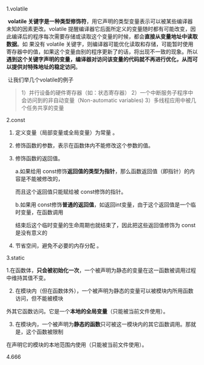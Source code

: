 1.volatile

​	**volatile 关键字是一种类型修饰符**，用它声明的类型变量表示可以被某些编译器未知的因素更改。volatile 提醒编译器它后面所定义的变量随时都有可能改变，因此编译后的程序每次需要存储或读取这个变量的时候，都会**直接从变量地址中读取数据**。如 果没有 volatile 关键字，则编译器可能优化读取和存储，可能暂时使用寄存器中的值，如果这个变量由别的程序更新了的话，将出现不一致的现象。所以**遇到这个关键字声明的变量，编译器对访问该变量的代码就不再进行优化，从而可以提供对特殊地址的稳定访问**。 

​	让我们举几个volatile的例子

> 1）并行设备的硬件寄存器（如：状态寄存器）
> 2）一个中断服务子程序中会访问到的非自动变量（Non-automatic variables)
> 3）多线程应用中被几个任务共享的变量

2.const

1. 定义变量（局部变量或全局变量）为常量 。

2. 修饰函数的参数，表示在函数体内不能修改这个参数的值。

3. 修饰函数的返回值。 

   a.如果给用 const修饰**返回值的类型为指针**，那么函数返回值（即指针）的内容是不能被修改的， 

   而且这个返回值只能赋给被 const修饰的指针。

   b.如果用 const修饰**普通的返回值**，如返回int变量，由于这个返回值是一个临时变量，在函数调用 

   结束后这个临时变量的生命周期也就结束了，因此把这些返回值修饰为 const是没有意义的

4. 节省空间，避免不必要的内存分配 。

3.static

   1.在函数体，**只会被初始化一次**，一个被声明为静态的变量在这一函数被调用过程中维持其值不变。 

2. 在模块内（但在函数体外），一个被声明为静态的变量可以被模块内所用函数访问，但不能被模块 

外其它函数访问。它是一个**本地的全局变量**（只能被当前文件使用）。 

3. 在模块内，一个被声明为**静态的函数**只可被这一模块内的其它函数调用。那就是，这个函数被限制 

在声明它的模块的本地范围内使用（只能被当前文件使用）。

4.666